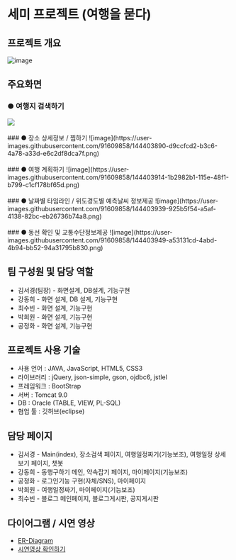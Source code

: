 # 세미 프로젝트 (여행을 묻다)
## 프로젝트 개요
![image](https://user-images.githubusercontent.com/91609858/144403356-ecdee66f-4c97-4b61-b282-b2434ec6d6c9.png)

## 주요화면
### ● 여행지 검색하기
<img src="https://user-images.githubusercontent.com/91609858/144403764-593dab38-e318-422a-82ee-36c9d7d5dd01.png">
<br><br>
### ● 장소 상세정보 / 찜하기
![image](https://user-images.githubusercontent.com/91609858/144403890-d9ccfcd2-b3c6-4a78-a33d-e6c2df8dca7f.png) 
<br><br>
### ● 여행 계획하기
![image](https://user-images.githubusercontent.com/91609858/144403914-1b2982b1-115e-48f1-b799-c1cf178bf65d.png) 
<br><br>
### ● 날짜별 타임라인 / 위도경도별 예측날씨 정보제공
![image](https://user-images.githubusercontent.com/91609858/144403939-925b5f54-a5af-4138-82bc-eb26736b74a8.png) 
<br><br>
### ● 동선 확인 및 교통수단정보제공
![image](https://user-images.githubusercontent.com/91609858/144403949-a53131cd-4abd-4b94-bb52-94a31795b830.png)

## 팀 구성원 및 담당 역할
- 김서경(팀장) - 화면설계, DB설계, 기능구현
- 강동희 - 화면 설계, DB 설계, 기능구현
- 최수빈 - 화면 설계, 기능구현
- 박희원 - 화면 설계, 기능구현
- 공정화 - 화면 설계, 기능구현

## 프로젝트 사용 기술
- 사용 언어 : JAVA, JavaScript, HTML5, CSS3
- 라이브러리 : jQuery, json-simple, gson, ojdbc6, jstlel
- 프레임워크 : BootStrap
- 서버 : Tomcat 9.0
- DB : Oracle (TABLE, VIEW, PL-SQL)
- 협업 툴 : 깃허브(eclipse)

## 담당 페이지
- 김서경 - Main(index), 장소검색 페이지, 여행일정짜기(기능보조), 여행일정 상세보기 페이지, 챗봇
- 강동희 - 동행구하기 메인, 약속잡기 페이지, 마이페이지(기능보조)
- 공정화 - 로그인기능 구현(자체/SNS), 마이페이지
- 박희원 - 여행일정짜기, 마이페이지(기능보조)
- 최수빈 - 블로그 메인페이지, 블로그게시판, 공지게시판

## 다이어그램 / 시연 영상
- <a href="https://github.com/mrkimjava/semiProject/blob/master/ER-Diagram.PNG">ER-Diagram</a>
- <a href="https://www.youtube.com/watch?v=uI35P3L-Bw4">시연영상 확인하기</a>
